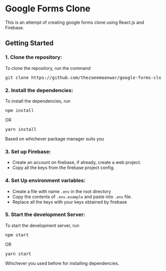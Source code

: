 # Google Forms Clone
This is an attempt of creating google forms clone using React.js and Firebase.

## Getting Started
### 1. Clone the repository:
To clone the repository, run the command
<pre>git clone https://github.com/thezaeemaanwar/google-forms-clone</pre>

### 2. Install the dependencies:
To install the dependencies, run
<pre>npm install</pre>
OR
<pre>yarn install</pre>
Based on whichever package manager suits you

### 3. Set up Firebase:
- Create an account on firebase, if already, create a web project.
- Copy all the keys from the firebase project config.

### 4. Set Up environment variables:
- Create a file with name ```.env``` in the root directory
- Copy the contents of ```.env.example``` and paste into ```.env``` file.
- Replace all the keys with your keys obtained by firebase

### 5. Start the development Server:
To start the development server, run
<pre>npm start</pre>
OR
<pre>yarn start</pre>
Whichever you used before for installing dependencies.
